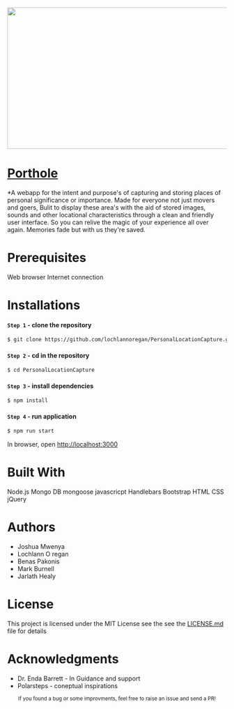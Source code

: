 ### <p align="center"><img width="600px" height="325px"  src="https://github.com/lochlannoregan/PersonalLocationCapture/blob/5eb7f092fe1c7fdd074424d428580b5afd1d23b1/porthole.dev-logo.png"></p>

# [Porthole](https://porthole.dev/)

*A webapp for the intent and purpose's of capturing and storing places of personal significance or importance. Made for everyone not just movers and goers, Bulit to display these area's with the aid of stored images, sounds and other locational characteristics through a clean and friendly user interface. So you can relive the magic of your experience all over again. Memories fade but with us they're saved.

# Prerequisites

Web browser
Internet connection


# Installations

#### `Step 1` - clone the repository 
  
```bash
$ git clone https://github.com/lochlannoregan/PersonalLocationCapture.git
```

#### `Step 2` - cd in the repository

```bash
$ cd PersonalLocationCapture
```

#### `Step 3` - install dependencies

```bash
$ npm install
```

#### `Step 4` - run application

```bash
$ npm run start
```

In browser, open [http://localhost:3000](http://localhost:3000)


# Built With
Node.js
Mongo DB
mongoose
javascricpt
Handlebars
Bootstrap
HTML
CSS
jQuery

# Authors 
* Joshua Mwenya
* Lochlann O regan
* Benas Pakonis
* Mark Burnell
* Jarlath Healy

# License 
This project is licensed under the MIT License see the see the [LICENSE.md](LICENSE.md) file for details

# Acknowledgments
* Dr. Enda Barrett - In Guidance and support
* Polarsteps - coneptual inspirations

<div align="center">
  <sub>If you found a bug or some improvments, feel free to raise an issue and send a PR!</sub>
</div>

